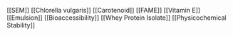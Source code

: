 [[SEM]]
[[Chlorella vulgaris]]
[[Carotenoid]]
[[FAME]]
[[Vitamin E]]
[[Emulsion]]
[[Bioaccessibility]]
[[Whey Protein Isolate]]
[[Physicochemical Stability]]

